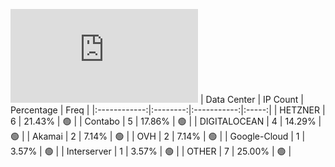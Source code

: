 ![Diagramm](https://github.com/obajay/StateSync-snapshots/blob/main/Projects/Likecoin/1/README.md)
| Data Center | IP Count | Percentage | Freq |
|:------------:|:--------:|:-----------:|:-----:|
| HETZNER | 6 | 21.43% | 🟢 |
| Contabo | 5 | 17.86% | 🟢 |
| DIGITALOCEAN | 4 | 14.29% | 🟢 |
| Akamai | 2 | 7.14% | 🟢 |
| OVH | 2 | 7.14% | 🟢 |
| Google-Cloud | 1 | 3.57% | 🟢 |
| Interserver | 1 | 3.57% | 🟢 |
| OTHER | 7 | 25.00% | 🟢 |